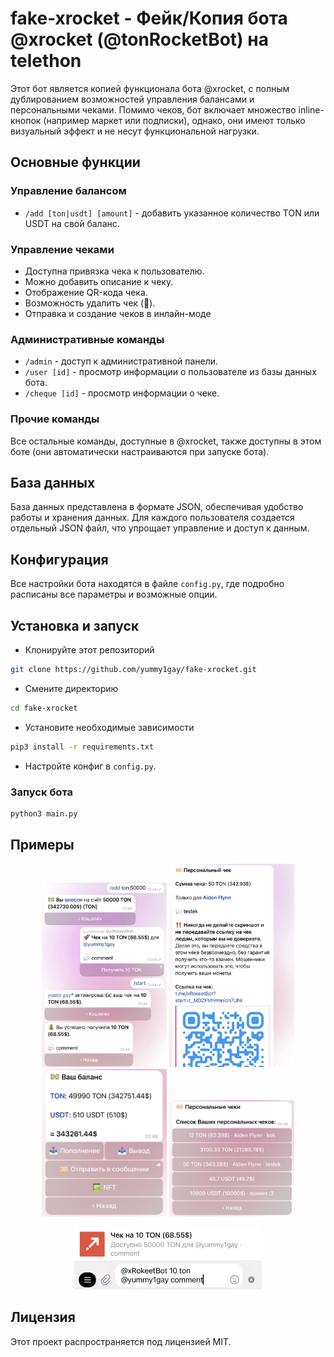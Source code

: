 # fake-xrocket - Фейк/Копия бота @xrocket (@tonRocketBot) на telethon

Этот бот является копией функционала бота @xrocket, с полным дублированием возможностей управления балансами и персональными чеками. Помимо чеков, бот включает множество inline-кнопок (например маркет или подписки), однако, они имеют только визуальный эффект и не несут функциональной нагрузки.

## Основные функции

### Управление балансом
- `/add [ton|usdt] [amount]` - добавить указанное количество TON или USDT на свой баланс.

### Управление чеками
- Доступна привязка чека к пользователю.
- Можно добавить описание к чеку.
- Отображение QR-кода чека.
- Возможность удалить чек (🤯).
- Отправка и создание чеков в инлайн-моде

### Административные команды
- `/admin` - доступ к административной панели.
- `/user [id]` - просмотр информации о пользователе из базы данных бота.
- `/cheque [id]` - просмотр информации о чеке.

### Прочие команды
Все остальные команды, доступные в @xrocket, также доступны в этом боте (они автоматически настраиваются при запуске бота).

## База данных
База данных представлена в формате JSON, обеспечивая удобство работы и хранения данных. Для каждого пользователя создается отдельный JSON файл, что упрощает управление и доступ к данным.

## Конфигурация
Все настройки бота находятся в файле `config.py`, где подробно расписаны все параметры и возможные опции.

## Установка и запуск

- Клонируйте этот репозиторий
```sh
git clone https://github.com/yummy1gay/fake-xrocket.git
```
- Смените директорию
```sh 
cd fake-xrocket
```
- Установите необходимые зависимости
```sh
pip3 install -r requirements.txt
```
- Настройте конфиг в `config.py`.

### Запуск бота
```sh 
python3 main.py
```

## Примеры
<p align="center">
  <img src="https://github.com/yummy1gay/fake-xrocket/blob/main/images/1.PNG" width="200">
  <img src="https://github.com/yummy1gay/fake-xrocket/blob/main/images/2.PNG" width="200">
  <img src="https://github.com/yummy1gay/fake-xrocket/blob/main/images/3.PNG" width="200">
  <img src="https://github.com/yummy1gay/fake-xrocket/blob/main/images/4.PNG" width="200">
</p>

<p align="center">
  <img src="https://github.com/yummy1gay/fake-xrocket/blob/main/images/5.PNG" width="300">
</p>

## Лицензия
Этот проект распространяется под лицензией MIT.
